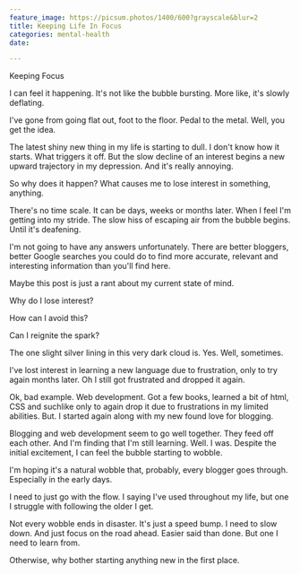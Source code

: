 ```yaml
---
feature_image: https://picsum.photos/1400/600?grayscale&blur=2
title: Keeping Life In Focus
categories: mental-health
date: 

---
```

Keeping Focus

I can feel it happening. It's not like the bubble bursting. More like, it's slowly deflating.

I've gone from going flat out, foot to the floor. Pedal to the metal. Well, you get the idea. 

The latest shiny new thing in my life is starting to dull.  I don't know how it starts. What triggers it off. But the slow decline of an interest begins a new upward trajectory in my depression. And it's really annoying.

So why does it happen? What causes me to lose interest in something, anything.

There's no time scale. It can be days, weeks or months later. When I feel I'm getting into my stride. The slow hiss of escaping air from the bubble begins. Until it's deafening.

I'm not going to have any answers unfortunately. There are better bloggers, better Google searches you could do to find more accurate, relevant and interesting information than you'll find here. 

Maybe this post is just a rant about my current state of mind. 

Why do I lose interest?

How can I avoid this?

Can I reignite the spark?

The one slight silver lining in this very dark cloud is. Yes. Well, sometimes.

I've lost interest in learning a new language due to frustration, only to try again months later. Oh I still got frustrated and dropped it again. 

Ok, bad example. Web development. Got a few books, learned a bit of html, CSS and suchlike only to again drop it due to frustrations in my limited abilities.  But. I started again along with my new found love for blogging. 

Blogging and web development seem to go well together. They feed off each other. And I'm finding that I'm still learning. Well. I was. Despite the initial excitement, I can feel the bubble starting to wobble. 

I'm hoping it's a natural wobble that, probably, every blogger goes through. Especially in the early days. 

I need to just go with the flow. I saying I've used throughout my life, but one I struggle with following the older I get. 

Not every wobble ends in disaster. It's just a speed bump. I need to slow down. And just focus on the road ahead. Easier said than done. But one I need to learn from. 

Otherwise, why bother starting anything new in the first place. 